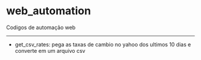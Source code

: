 # web_automation
Codigos de automação web

---

- get_csv_rates: pega as taxas de cambio no yahoo dos ultimos 10 dias e converte em um arquivo csv
